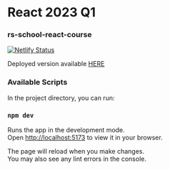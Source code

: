 # React 2023 Q1

### rs-school-react-course

[![Netlify Status](https://api.netlify.com/api/v1/badges/8b2df67e-cc2d-46da-8882-0cecea3f9cf2/deploy-status)](https://app.netlify.com/sites/react-rubashka/deploys)

Deployed version available [HERE](https://react-rubashka.netlify.app/)

### Available Scripts

In the project directory, you can run:

### `npm dev`

Runs the app in the development mode.\
Open [http://localhost:5173](http://localhost:5173) to view it in your browser.

The page will reload when you make changes.\
You may also see any lint errors in the console.
